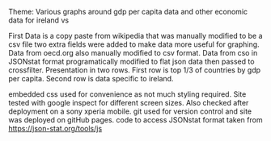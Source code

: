 Theme: Various graphs around gdp per capita data and other economic data for ireland vs 

First Data is a copy paste from wikipedia that was manually modified to be a csv file
    two extra fields were added to make data more useful for graphing.
Data from oecd.org also manually modified to csv format.
Data from cso in JSONstat format programatically modified to flat json data
    then passed to crossfilter.
Presentation in two rows. First row is top 1/3 of countries by gdp per capita.
    Second row is data specific to ireland.

embedded css used for convenience as not much styling required.
Site tested with google inspect for different screen sizes.
Also checked after deployment on a sony xperia mobile.
git used for version control and site was deployed on gitHub pages.
code to access JSONstat format taken from https://json-stat.org/tools/js
